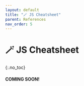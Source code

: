 ```yaml
---
layout: default
title: "🪄 JS Cheatsheet" 
parent: References
nav_order: 5
---
```


# 🪄 JS Cheatsheet
{:.no_toc}

#### COMING SOON!
